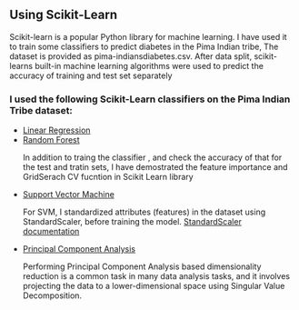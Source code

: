 <h2> Using Scikit-Learn </h2>

  <p>Scikit-learn is a popular Python library for machine learning. I have used it to train some classifiers to
predict diabetes in the Pima Indian tribe, The dataset is provided as pima-indiansdiabetes.csv. After data split, scikit-learns built-in machine learning algorithms were used to predict the accuracy of training and test set separately</p>
 

  <h3>I used the following Scikit-Learn classifiers on the Pima Indian Tribe dataset:</h3>
  <ul>
    <li><a href='https://scikit-learn.org/stable/modules/generated/sklearn.linear_model.LinearRegression.html'>Linear Regression</a></li>
    <li><a href='https://scikit-learn.org/stable/modules/generated/sklearn.ensemble.RandomForestClassifier.html'>Random Forest</a>
            <p>In addition to traing the classifier , and check the accuracy of that for the test and tratin sets, I have demostrated the feature importance and GridSerach CV fucntion in Scikit Learn library</p></li>
    <li><a href='https://scikit-learn.org/stable/modules/svm.html'>Support Vector Machine</a>
    <p>For SVM, I standardized attributes (features) in the dataset using StandardScaler, before training the model.                                                    <a href='https://scikit-learn.org/stable/modules/generated/sklearn.preprocessing.StandardScaler.html'>StandardScaler documentation</a></p>
    </li>
    <li><a href='https://scikit-learn.org/stable/modules/generated/sklearn.decomposition.PCA.html'>Principal Component Analysis</a>
    <p>Performing Principal Component Analysis based dimensionality reduction is a common task in many data analysis tasks, and it involves projecting the data to a lower-dimensional space using Singular Value Decomposition.</p>
    </li>
  </ul>
 

  

